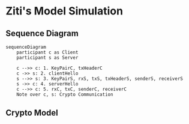 # Ziti's Model Simulation

## Sequence Diagram

```mermaid
sequenceDiagram
    participant c as Client
    participant s as Server

    c -->> c: 1. KeyPairC, txHeaderC
    c ->> s: 2. clientHello
    s -->> s: 3. KeyPairS, rxS, txS, txHeaderS, senderS, receiverS
    s ->> c: 4. serverHello
    c -->> c: 5. rxC, txC, senderC, receiverC
    Note over c, s: Crypto Communication
```

## Crypto Model

